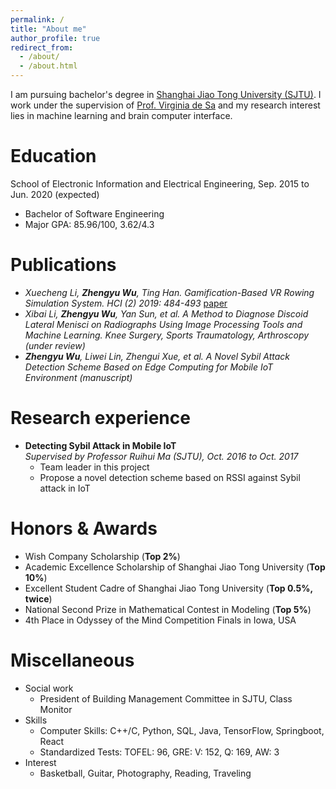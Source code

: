 ```yaml
---
permalink: /
title: "About me"
author_profile: true
redirect_from: 
  - /about/
  - /about.html
---
```


I am pursuing bachelor's degree in [Shanghai Jiao Tong University (SJTU)](http://en.sjtu.edu.cn/). I work under the supervision of [Prof. Virginia de Sa](http://www.cogsci.ucsd.edu/~desa/) and my research interest lies in machine learning and brain computer interface. 

Education
======
School of Electronic Information and Electrical Engineering, Sep. 2015 to Jun. 2020 (expected)   

* Bachelor of Software Engineering
* Major GPA: 85.96/100, 3.62/4.3

Publications
======
* _Xuecheng Li, **Zhengyu Wu**, Ting Han. Gamification-Based VR Rowing Simulation System. HCI (2) 2019: 484-493_ [paper](https://link.springer.com/chapter/10.1007%2F978-3-030-22643-5_38)
* _Xibai Li, **Zhengyu Wu**, Yan Sun, et al. A Method to Diagnose Discoid Lateral Menisci on Radiographs Using Image Processing Tools and Machine Learning. Knee Surgery, Sports Traumatology, Arthroscopy (under review)_
* _**Zhengyu Wu**, Liwei Lin, Zhengui Xue, et al. A Novel Sybil Attack Detection Scheme Based on Edge Computing for Mobile IoT Environment (manuscript)_


Research experience
======
* **Detecting Sybil Attack in Mobile IoT**  
_Supervised by Professor Ruihui Ma (SJTU), Oct. 2016 to Oct. 2017_
    - Team leader in this project
    - Propose a novel detection scheme based on RSSI against Sybil attack in IoT

 
Honors & Awards
======
- Wish Company Scholarship (**Top 2%**)
- Academic Excellence Scholarship of Shanghai Jiao Tong University (**Top 10%**) 
- Excellent Student Cadre of Shanghai Jiao Tong University (**Top 0.5%, twice**) 
- National Second Prize in Mathematical Contest in Modeling (**Top 5%**)
- 4th Place in Odyssey of the Mind Competition Finals in Iowa, USA

Miscellaneous
======
- Social work
  - President of Building Management Committee in SJTU, Class Monitor
- Skills
  - Computer Skills: C++/C, Python, SQL, Java, TensorFlow, Springboot, React
  - Standardized Tests: TOFEL: 96, GRE: V: 152, Q: 169, AW: 3
- Interest
  - Basketball, Guitar, Photography, Reading, Traveling